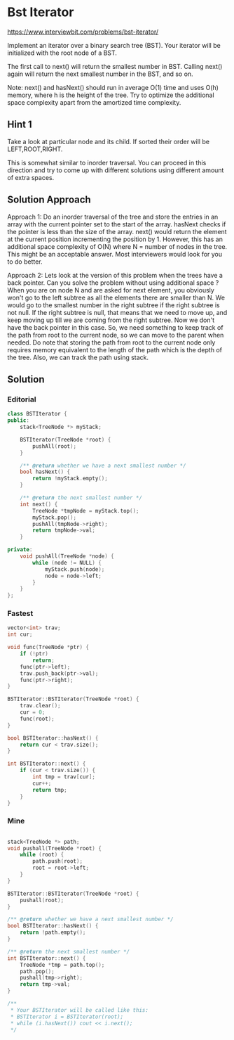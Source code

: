 # Bst Iterator

https://www.interviewbit.com/problems/bst-iterator/

Implement an iterator over a binary search tree (BST). Your iterator will be initialized with the root node of a BST.

The first call to next() will return the smallest number in BST. Calling next() again will return the next smallest number in the BST, and so on.

 Note: next() and hasNext() should run in average O(1) time and uses O(h) memory, where h is the height of the tree.
Try to optimize the additional space complexity apart from the amortized time complexity. 

## Hint 1

Take a look at particular node and its child. If sorted their order will be LEFT,ROOT,RIGHT.

This is somewhat similar to inorder traversal. You can proceed in this direction and try
to come up with different solutions using different amount of extra spaces.

## Solution Approach

Approach 1: Do an inorder traversal of the tree and store the entries in an array with the
current pointer set to the start of the array. hasNext checks if the pointer is less than the size
of the array. next() would return the element at the current position incrementing the position by 1. 
However, this has an additional space complexity of O(N) where N = number of nodes in the tree. 
This might be an acceptable answer. Most interviewers would look for you to do better.

Approach 2: Lets look at the version of this problem when the trees have a back pointer.
Can you solve the problem without using additional space ? When you are on node N and are asked
for next element, you obviously won't go to the left subtree as all the elements there are smaller
than N. We would go to the smallest number in the right subtree if the right subtree is not null.
If the right subtree is null, that means that we need to move up, and keep moving up till we are
coming from the right subtree. 
Now we don't have the back pointer in this case. So, we need something to keep track of the path
from root to the current node, so we can move to the parent when needed. Do note that storing the
path from root to the current node only requires memory equivalent to the length of the path which
is the depth of the tree. Also, we can track the path using stack.

## Solution

### Editorial

```cpp
class BSTIterator {
public:
    stack<TreeNode *> myStack;

    BSTIterator(TreeNode *root) {
        pushAll(root);
    }

    /** @return whether we have a next smallest number */
    bool hasNext() {
        return !myStack.empty();
    }

    /** @return the next smallest number */
    int next() {
        TreeNode *tmpNode = myStack.top();
        myStack.pop();
        pushAll(tmpNode->right);
        return tmpNode->val;
    }

private:
    void pushAll(TreeNode *node) {
        while (node != NULL) {
            myStack.push(node);
            node = node->left;
        }
    }
};
```
### Fastest

```cpp
vector<int> trav;
int cur;

void func(TreeNode *ptr) {
    if (!ptr)
        return;
    func(ptr->left);
    trav.push_back(ptr->val);
    func(ptr->right);
}

BSTIterator::BSTIterator(TreeNode *root) {
    trav.clear();
    cur = 0;
    func(root);
}

bool BSTIterator::hasNext() {
    return cur < trav.size();
}

int BSTIterator::next() {
    if (cur < trav.size()) {
        int tmp = trav[cur];
        cur++;
        return tmp;
    }
}
```

### Mine
```cpp

stack<TreeNode *> path;
void pushall(TreeNode *root) {
    while (root) {
        path.push(root);
        root = root->left;
    }
}

BSTIterator::BSTIterator(TreeNode *root) {
    pushall(root);
}

/** @return whether we have a next smallest number */
bool BSTIterator::hasNext() {
    return !path.empty();
}

/** @return the next smallest number */
int BSTIterator::next() {
    TreeNode *tmp = path.top();
    path.pop();
    pushall(tmp->right);
    return tmp->val;
}

/**
 * Your BSTIterator will be called like this:
 * BSTIterator i = BSTIterator(root);
 * while (i.hasNext()) cout << i.next();
 */
```